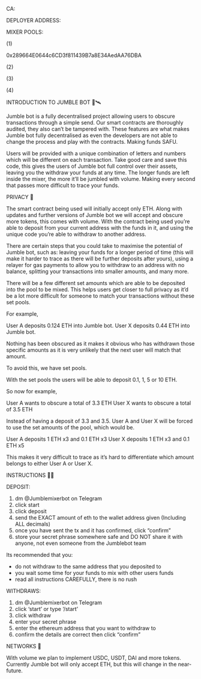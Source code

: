CA: 

DEPLOYER ADDRESS:

MIXER POOLS: 

(1) 

0x289664E0644c6CD3f811439B7a8E34AedAA76DBA

(2)

(3)

(4) 

INTRODUCTION TO JUMBLE BOT 🤖🛰️

Jumble bot is a fully decentralised project allowing users to obscure transactions through a simple send. 
Our smart contracts are thoroughly audited, they also can’t be tampered with. These features are what makes Jumble bot fully decentralised as even the developers are not able to change the process and play with the contracts. Making funds SAFU.

Users will be provided with a unique combination of letters and numbers which will be different on each transaction. Take good care and save this code, this gives the users of Jumble bot full control over their assets, leaving you the withdraw your funds at any time. The longer funds are left inside the mixer, the more it’ll be jumbled with volume. Making every second that passes more difficult to trace your funds.

PRIVACY 🤫

The smart contract being used will initially accept only ETH. Along with updates and further versions of Jumble bot we will accept and obscure more tokens, this comes with volume. With the contract being used you’re able to deposit from your current address with the funds in it, and using the unique code you’re able to withdraw to another address. 

There are certain steps that you could take to maximise the potential of Jumble bot, such as: leaving your funds for a longer period of time (this will make it harder to trace as there will be further deposits after yours), using a relayer for gas payments to allow you to withdraw to an address with no balance, splitting your transactions into smaller amounts, and many more. 

There will be a few different set amounts which are able to be deposited into the pool to be mixed. This helps users get closer to full privacy as it’d be a lot more difficult for someone to match your transactions without these set pools. 

For example,

User A deposits 0.124 ETH into Jumble bot.
User X deposits 0.44 ETH into Jumble bot.

Nothing has been obscured as it makes it obvious who has withdrawn those specific amounts as it is very unlikely that the next user will match that amount.

To avoid this, we have set pools.

With the set pools the users will be able to deposit 0.1, 1, 5 or 10 ETH.

So now for example,

User A wants to obscure a total of 3.3 ETH
User X wants to obscure a total of 3.5 ETH

Instead of having a deposit of 3.3 and 3.5. User A and User X will be forced to use the set amounts of the pool, which would be.

User A deposits 1 ETH x3 and 0.1 ETH x3
User X deposits 1 ETH x3 and 0.1 ETH x5

This makes it very difficult to trace as it’s hard to differentiate which amount belongs to either User A or User X.

INSTRUCTIONS 👨‍🏫

DEPOSIT:
1) dm @Jumblemixerbot on Telegram
2) click start
3) click deposit
4) send the EXACT amount of eth to the wallet address given (Including ALL decimals)
5) once you have sent the tx and it has confirmed, click “confirm”
6) store your secret phrase somewhere safe and DO NOT share it with anyone, not even someone from the Jumblebot team

Its recommended that you:

- do not withdraw to the same address that you deposited to
- you wait some time for your funds to mix with other users funds
- read all instructions CAREFULLY, there is no rush

  
WITHDRAWS:

1) dm @Jumblemixerbot on Telegram
2) click ‘start’ or type ‘/start’
3) click withdraw
4) enter your secret phrase 
5) enter the ethereum address that you want to withdraw to
6) confirm the details are correct then click “confirm”

NETWORKS 📡

With volume we plan to implement USDC, USDT, DAI and more tokens. Currently Jumble bot will only accept ETH, but this will change in the near-future.
